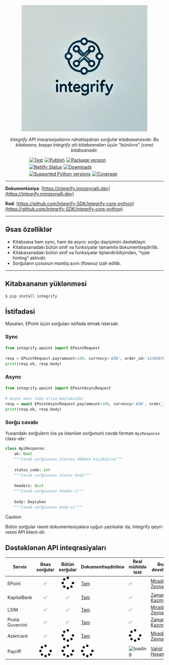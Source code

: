 <p align="center">
  <a href="https://integrify.mmzeynalli.dev/"><img width="400" src="https://raw.githubusercontent.com/Integrify-SDK/integrify-docs-python/main/docs/az/docs/assets/integrify.png" alt="Integrify"></a>
</p>
<p align="center">
    <em>Integrify API inteqrasiyalarını rahatlaşdıran sorğular kitabaxanasıdır. Bu kitabxana, başqa Integrify alt-kitabxanaları üçün "bünövrə" (core) kitabxanadır.</em>
</p>
<p  style='display:flex;flex-wrap:wrap;gap:5px;width:70%;justify-content:flex-start;margin: 0 auto;'>
<a href="https://github.com/Integrify-SDK/integrify-core-python/actions/workflows/test.yml" target="_blank">
    <img src="https://github.com/Integrify-SDK/integrify-core-python/actions/workflows/test.yml/badge.svg?branch=main" alt="Test">
</a>
<a href="https://github.com/Integrify-SDK/integrify-core-python/actions/workflows/publish.yml" target="_blank">
    <img src="https://github.com/Integrify-SDK/integrify-core-python/actions/workflows/publish.yml/badge.svg" alt="Publish">
</a>
<a href="https://pypi.org/project/integrify-core" target="_blank">
  <img src="https://img.shields.io/pypi/v/integrify?color=%2334D058&label=pypi%20package" alt="Package version">
</a>
<a href="https://app.netlify.com/sites/integrify-docs/deploys">
  <img src="https://api.netlify.com/api/v1/badges/d8931b6a-80c7-41cb-bdbb-bf6ef5789f80/deploy-status" alt="Netlify Status">
</a>
<a href="https://pepy.tech/project/integrify-core" target="_blank">
  <img src="https://static.pepy.tech/badge/integrify" alt="Downloads">
</a>
<a href="https://pypi.org/project/integrify-core" target="_blank">
    <img src="https://img.shields.io/pypi/pyversions/integrify.svg?color=%2334D058" alt="Supported Python versions">
</a>
<a href="https://coverage-badge.samuelcolvin.workers.dev/redirect/Integrify-SDK/integrify-core-python" target="_blank">
    <img src="https://coverage-badge.samuelcolvin.workers.dev/Integrify-SDK/integrify-core-python.svg" alt="Coverage">
</a>

</p>

---

**Dokumentasiya**: [https://integrify.mmzeynalli.dev](https://integrify.mmzeynalli.dev)

**Kod**: [https://github.com/Integrify-SDK/integrify-core-python](https://github.com/Integrify-SDK/integrify-core-python)

---

## Əsas özəlliklər

- Kitabxana həm sync, həm də async sorğu dəyişimini dəstəkləyir.
- Kitabaxanadakı bütün sinif və funksiyalar tamamilə dokumentləşdirilib.
- Kitabaxanadakı bütün sinif və funksiyalar tipləndirildiyindən, "type hinting" aktivdir.
- Sorğuların çoxunun məntiq axını (flowsu) izah edilib.

---

## Kitabxananın yüklənməsi

<div class="termy">

```console
$ pip install integrify
```

</div>

## İstifadəsi

Məsələn, EPoint üçün sorğuları istifadə etmək istərsək:

### Sync

```python
from integrify.epoint import EPointRequest

resp = EPointRequest.pay(amount=100, currency='AZN', order_id='12345678', description='Ödəniş')
print(resp.ok, resp.body)

```

### Async

```python
from integrify.epoint import EPointAsyncRequest

# Async main loop artıq başlamışdır
resp = await EPointAsyncRequest.pay(amount=100, currency='AZN', order_id='12345678', description='Ödəniş')
print(resp.ok, resp.body)

```

### Sorğu cavabı

Yuxarıdakı sorğuların (və ya istənilən sorğunun) cavab formatı `ApiResponse` class-ıdır:

```python
class ApiResponse:
    ok: bool
    """Cavab sorğusunun statusu 400dən kiçikdirsə"""

    status_code: int
    """Cavab sorğusunun status kodu"""

    headers: dict
    """Cavab sorğusunun header-i"""

    body: Dəyişkən
    """Cavab sorğusunun body-si"""
```

> [!Caution]
> Bütün sorğular rəsmi dokumentasiyalara uyğun yazılsalar da, Integrify qeyri-rəsmi API klient-dir.

## Dəstəklənən API inteqrasiyaları

<!-- AUTO-UPDATE SECTION -->
| Servis          |                                                        Əsas sorğular                                                         |                                                        Bütün sorğular                                                        | Dokumentləşdirilmə                                                                                                           | Real mühitdə test                                                                                                            | Əsas developer                                    |
| --------------- | :--------------------------------------------------------------------------------------------------------------------------: | :--------------------------------------------------------------------------------------------------------------------------: | ---------------------------------------------------------------------------------------------------------------------------- | ---------------------------------------------------------------------------------------------------------------------------- | ------------------------------------------------- |
| EPoint          |                                                      :white_check_mark:                                                      | ![loading](https://raw.githubusercontent.com/Integrify-SDK/integrify-docs-python/main/docs/az/docs/assets/spinner-solid.svg) | [Tam](https://integrify.mmzeynalli.dev/integrations/epoint/about/)                                                           | :white_check_mark:                                                                                                           | [Miradil Zeynallı](https://github.com/mmzeynalli) |
| KapitalBank     |                                                      :white_check_mark:                                                      |                                                      :white_check_mark:                                                      | [Tam](https://integrify.mmzeynalli.dev/integrations/kapital/about/)                                                          | :white_check_mark:                                                                                                           | [Zaman Kazımov](https://github.com/kazimovzaman2) |
| LSIM            |                                                      :white_check_mark:                                                      |                                                      :white_check_mark:                                                      | [Tam](https://integrify.mmzeynalli.dev/integrations/lsim/about/)                                                             | :white_check_mark:                                                                                                           | [Miradil Zeynallı](https://github.com/mmzeynalli) |
| Posta Guvercini |                                                      :white_check_mark:                                                      |                                                      :white_check_mark:                                                      | [Tam](https://integrify.mmzeynalli.dev/integrations/posta-guvercini/about/)                                                  | :white_check_mark:                                                                                                           | [Zaman Kazımov](https://github.com/kazimovzaman2) |
| Azericard       |                                                      :white_check_mark:                                                      | ![loading](https://raw.githubusercontent.com/Integrify-SDK/integrify-docs-python/main/docs/az/docs/assets/spinner-solid.svg) | [Tam](https://integrify.mmzeynalli.dev/integrations/azericard/about)                                                         | ![loading](https://raw.githubusercontent.com/Integrify-SDK/integrify-docs-python/main/docs/az/docs/assets/spinner-solid.svg) | [Miradil Zeynallı](https://github.com/mmzeynalli) |
| Payriff         | ![loading](https://raw.githubusercontent.com/Integrify-SDK/integrify-docs-python/main/docs/az/docs/assets/spinner-solid.svg) | ![loading](https://raw.githubusercontent.com/Integrify-SDK/integrify-docs-python/main/docs/az/docs/assets/spinner-solid.svg) | ![loading](https://raw.githubusercontent.com/Integrify-SDK/integrify-docs-python/main/docs/az/docs/assets/spinner-solid.svg) | ![loading](https://raw.githubusercontent.com/Integrify-SDK/integrify-core-python/main/docs/az/docs/assets/spinner-solid.svg) | [Vahid Həsənzadə](https://github.com/vahidzhe)    |
